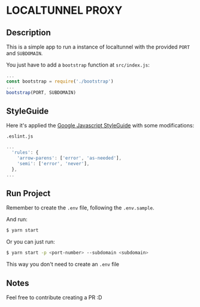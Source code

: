 # LOCALTUNNEL PROXY

## Description

This is a simple app to run a instance of localtunnel with the provided `PORT` and
`SUBDOMAIN`.

You just have to add a `bootstrap` function at `src/index.js`:

```js
...
const bootstrap = require('./bootstrap')
...
bootstrap(PORT, SUBDOMAIN)
```

## StyleGuide

Here it's applied the [Google Javascript StyleGuide](https://google.github.io/styleguide/jsguide.html)
with some modifications:

`.eslint.js`
```js
...
  'rules': {
    'arrow-parens': ['error', 'as-needed'],
    'semi': ['error', 'never'],
  },
...
```

## Run Project

Remember to create the `.env` file, following the `.env.sample`.

And run:
```bash
$ yarn start
```

Or you can just run:
```bash
$ yarn start -p <port-number> --subdomain <subdomain>
```
This way you don't need to create an `.env` file

## Notes

Feel free to contribute creating a PR :D